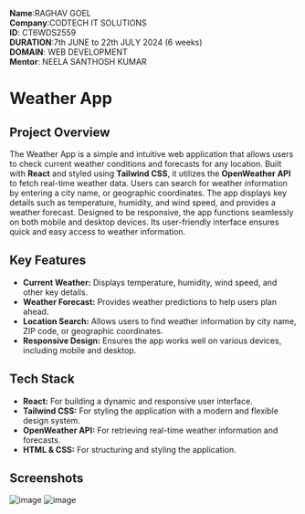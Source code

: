 **Name**:RAGHAV GOEL<br>
**Company**:CODTECH IT SOLUTIONS<br>
**ID**: CT6WDS2559<br>
**DURATION**:7th JUNE to 22th JULY 2024 (6 weeks)<br>
**DOMAIN**: WEB DEVELOPMENT<br>
**Mentor**: NEELA SANTHOSH KUMAR<br>

# Weather App

## Project Overview

The Weather App is a simple and intuitive web application that allows users to check current weather conditions and forecasts for any location. Built with **React** and styled using **Tailwind CSS**, it utilizes the **OpenWeather API** to fetch real-time weather data. Users can search for weather information by entering a city name, or geographic coordinates. The app displays key details such as temperature, humidity, and wind speed, and provides a weather forecast. Designed to be responsive, the app functions seamlessly on both mobile and desktop devices. Its user-friendly interface ensures quick and easy access to weather information.

## Key Features

- **Current Weather:** Displays temperature, humidity, wind speed, and other key details.
- **Weather Forecast:** Provides weather predictions to help users plan ahead.
- **Location Search:** Allows users to find weather information by city name, ZIP code, or geographic coordinates.
- **Responsive Design:** Ensures the app works well on various devices, including mobile and desktop.

## Tech Stack

- **React:** For building a dynamic and responsive user interface.
- **Tailwind CSS:** For styling the application with a modern and flexible design system.
- **OpenWeather API:** For retrieving real-time weather information and forecasts.
- **HTML & CSS:** For structuring and styling the application.

## Screenshots

![image](https://github.com/user-attachments/assets/3eb59c58-1a05-44c0-9bc0-5da62a9506b3)
![image](https://github.com/user-attachments/assets/97e3ad14-9086-491b-a1a1-1f618af695b4)



